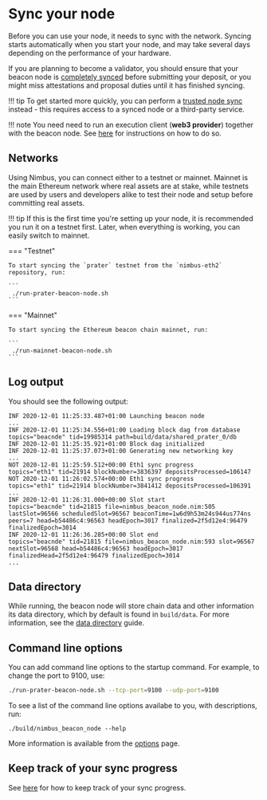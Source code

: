 # Sync your node

Before you can use your node, it needs to sync with the network.
Syncing starts automatically when you start your node, and may take several days depending on the performance of your hardware.

If you are planning to become a validator, you should ensure that your beacon node is [completely synced](./keep-an-eye.md#keep-track-of-your-syncing-progress) before submitting your deposit, or you might miss attestations and proposal duties until it has finished syncing.

!!! tip
    To get started more quickly, you can perform a [trusted node sync](./trusted-node-sync.md) instead - this requires access to a synced node or a third-party service.

!!! note
    You need need to run an execution client (**web3 provider**) together with the beacon node.
    See [here](./eth1.md) for instructions on how to do so.

## Networks

Using Nimbus, you can connect either to a testnet or mainnet.
Mainnet is the main Ethereum network where real assets are at stake, while testnets are used by users and developers alike to test their node and setup before committing real assets.

!!! tip
    If this is the first time you're setting up your node, it is recommended you run it on a testnet first.
    Later, when everything is working, you can easily switch to mainnet.

=== "Testnet"

    To start syncing the `prater` testnet from the `nimbus-eth2` repository, run:

    ```
     ./run-prater-beacon-node.sh
    ```

=== "Mainnet"

    To start syncing the Ethereum beacon chain mainnet, run:

    ```
     ./run-mainnet-beacon-node.sh
    ```

## Log output

You should see the following output:

```
INF 2020-12-01 11:25:33.487+01:00 Launching beacon node
...
INF 2020-12-01 11:25:34.556+01:00 Loading block dag from database            topics="beacnde" tid=19985314 path=build/data/shared_prater_0/db
INF 2020-12-01 11:25:35.921+01:00 Block dag initialized
INF 2020-12-01 11:25:37.073+01:00 Generating new networking key
...
NOT 2020-12-01 11:25:59.512+00:00 Eth1 sync progress                         topics="eth1" tid=21914 blockNumber=3836397 depositsProcessed=106147
NOT 2020-12-01 11:26:02.574+00:00 Eth1 sync progress                         topics="eth1" tid=21914 blockNumber=3841412 depositsProcessed=106391
...
INF 2020-12-01 11:26:31.000+00:00 Slot start                                 topics="beacnde" tid=21815 file=nimbus_beacon_node.nim:505 lastSlot=96566 scheduledSlot=96567 beaconTime=1w6d9h53m24s944us774ns peers=7 head=b54486c4:96563 headEpoch=3017 finalized=2f5d12e4:96479 finalizedEpoch=3014
INF 2020-12-01 11:26:36.285+00:00 Slot end                                   topics="beacnde" tid=21815 file=nimbus_beacon_node.nim:593 slot=96567 nextSlot=96568 head=b54486c4:96563 headEpoch=3017 finalizedHead=2f5d12e4:96479 finalizedEpoch=3014
...
```

## Data directory

While running, the beacon node will store chain data and other information its data directory, which by default is found in `build/data`.
For more information, see the [data directory](./data-dir.md) guide.

## Command line options

You can add command line options to the startup command.
For example, to change the port to 9100, use:

```sh
./run-prater-beacon-node.sh --tcp-port=9100 --udp-port=9100
```

To see a list of the command line options availabe to you, with descriptions, run:

```
./build/nimbus_beacon_node --help
```

More information is available from the [options](./options.md) page.

## Keep track of your sync progress

See [here](./keep-an-eye.md#keep-track-of-your-syncing-progress) for how to keep track of your sync progress.
